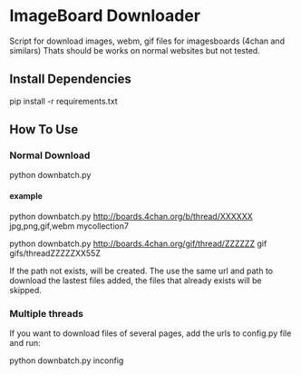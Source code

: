 # ImageBoard Downloader


Script for download images, webm, gif files for imagesboards (4chan and similars)
Thats should be works on normal websites but not tested.

## Install Dependencies

pip install -r requirements.txt

## How To Use


### Normal Download 

python downbatch.py <url> <extension> <path>

#### example

python downbatch.py http://boards.4chan.org/b/thread/XXXXXX jpg,png,gif,webm mycollection7

python downbatch.py http://boards.4chan.org/gif/thread/ZZZZZZ gif gifs/threadZZZZZXX55Z

If the path not exists, will be created.
The use the same url and path to download the lastest files added, the files that already exists will be skipped.

### Multiple threads

If you want to download files of several pages, add the urls to config.py file and run:

python downbatch.py inconfig


